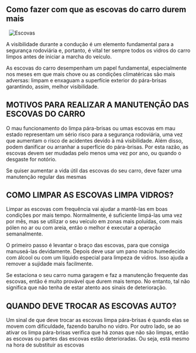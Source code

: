 ## Como fazer com que as escovas do carro durem mais
&nbsp;
![Escovas](https://www.oficinasmforce.pt/uploads/subcanais2/escovas_destaque.jpg)

A visibilidade durante a condução é um elemento fundamental para a segurança rodoviária e, portanto, é vital ter sempre todos os vidros do carro limpos antes de iniciar a marcha do veículo.

As escovas do carro desempenham um papel fundamental, especialmente nos meses em que mais chove ou as condições climatéricas são mais adversas: limpam e enxaguam a superfície exterior do pára-brisas garantindo, assim, melhor visibilidade.



## MOTIVOS PARA REALIZAR A MANUTENÇÃO DAS ESCOVAS DO CARRO

O mau funcionamento do limpa pára-brisas ou umas escovas em mau estado representam um sério risco para a segurança rodoviária, uma vez que aumentam o risco de acidentes devido à má visibilidade. Além disso, podem danificar ou arranhar a superfície do pára-brisas. Por esta razão, as escovas devem ser mudadas pelo menos uma vez por ano, ou quando o desgaste for notório.

Se quiser aumentar a vida útil das escovas do seu carro, deve fazer uma manutenção regular das mesmas



## COMO LIMPAR AS ESCOVAS LIMPA VIDROS?

Limpar as escovas com frequência vai ajudar a mantê-las em boas condições por mais tempo. Normalmente, é suficiente limpá-las uma vez por mês, mas se utilizar o seu veículo em zonas mais poluídas, com mais pólen no ar ou com areia, então o melhor é executar a operação semanalmente.

O primeiro passo é levantar o braço das escovas, para que consiga manuseá-las devidamente. Depois deve usar um pano macio humedecido com álcool ou com um líquido especial para limpeza de vidros. Isso ajuda a remover a sujidade mais facilmente.

Se estaciona o seu carro numa garagem e faz a manutenção frequente das escovas, então é muito provável que durem mais tempo. No entanto, tal não significa que não tenha de estar atento aos sinais de deterioração.



## QUANDO DEVE TROCAR AS ESCOVAS AUTO?

Um sinal de que deve trocar as escovas limpa pára-brisas é quando elas se movem com dificuldade, fazendo barulho no vidro. Por outro lado, se ao ativar os limpa pára-brisas verifica que há zonas que não são limpas, então as escovas ou partes das escovas estão deterioradas. Ou seja, está mesmo na hora de substituir as escovas